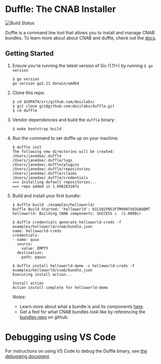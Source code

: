 # Duffle: The CNAB Installer
![Build Status](http://badges.technosophos.me/v1/github/build/deislabs/duffle/badge.svg?branch=master)

Duffle is a command line tool that allows you to install and manage CNAB bundles. To learn more about about CNAB and duffle, check out the [docs](docs/000-index.md).

## Getting Started

1. Ensure you're running the latest version of Go (1.11+) by running `$ go version`
    ```console
    $ go version
    go version go1.11 darwin/amd64
    ```

2. Clone this repo:
    ```console
    $ cd $GOPATH/src/github.com/deislabs/
    $ git clone git@github.com:deislabs/duffle.git
    $ cd duffle
    ```

3. Vendor dependencies and build the `duffle` binary:
    ```console
    $ make bootstrap build
    ```

4. Run the command to set duffle up on your machine:
    ```console
    $ duffle init
    The following new directories will be created:
    /Users/janedoe/.duffle
    /Users/janedoe/.duffle/logs
    /Users/janedoe/.duffle/plugins
    /Users/janedoe/.duffle/repositories
    /Users/janedoe/.duffle/claims
    /Users/janedoe/.duffle/credentials
    ==> Installing default repositories...
    ==> repo added in 1.096263107s
    ```

5. Build and install your first bundle:

    ```console
    $ duffle build ./examples/helloworld/
    Duffle Build Started: 'helloworld': 01CS02FNS3FTM9907V83GAQQMT
    helloworld: Building CNAB components: SUCCESS ⚓  (1.0090s)

    $ duffle credentials generate helloworld-creds -f examples/helloworld/cnab/bundle.json
    name: helloworld-creds
    credentials:
    - name: quux
      source:
        value: EMPTY
      destination:
        path: pquux

    $ duffle install helloworld-demo -c helloworld-creds -f examples/helloworld/cnab/bundle.json
    Executing install action...

    Install action
    Action install complete for helloworld-demo
    ```

    *Notes:*
    * Learn more about what a bundle is and its components [here](https://github.com/deislabs/cnab-spec/blob/master/100-CNAB.md).
    * Get a feel for what CNAB bundles look like by referencing the [bundles repo](https://github.com/deislabs/bundles) on github.

# Debugging using VS Code

For instructions on using VS Code to debug the Duffle binary, see [the debugging document](docs/001-debugging.md).
